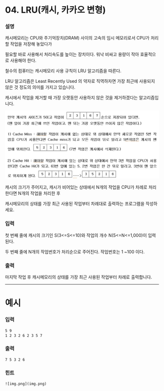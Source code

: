 # 04. LRU(캐시, 카카오 변형)
### 설명

캐시메모리는 CPU와 주기억장치(DRAM) 사이의 고속의 임시 메모리로서 CPU가 처리할 작업을 저장해 놓았다가

필요할 바로 사용해서 처리속도를 높이는 장치이다. 워낙 비싸고 용량이 작아 효율적으로 사용해야 한다.

철수의 컴퓨터는 캐시메모리 사용 규칙이 LRU 알고리즘을 따른다.

LRU 알고리즘은 Least Recently Used 의 약자로 직역하자면 가장 최근에 사용되지 않은 것 정도의 의미를 가지고 있습니다.

캐시에서 작업을 제거할 때 가장 오랫동안 사용하지 않은 것을 제거하겠다는 알고리즘입니다.

![img.png](Section07Test04_img01.png)

캐시의 크기가 주어지고, 캐시가 비어있는 상태에서 N개의 작업을 CPU가 차례로 처리한다면 N개의 작업을 처리한 후

캐시메모리의 상태를 가장 최근 사용된 작업부터 차례대로 출력하는 프로그램을 작성하세요.


### 입력

첫 번째 줄에 캐시의 크기인 S(3<=S<=10)와 작업의 개수 N(5<=N<=1,000)이 입력된다.

두 번째 줄에 N개의 작업번호가 처리순으로 주어진다. 작업번호는 1 ~100 이다.


### 출력

마지막 작업 후 캐시메모리의 상태를 가장 최근 사용된 작업부터 차례로 출력합니다.

---
# 예시
### 입력
```
5 9
1 2 3 2 6 2 3 5 7
```

### 출력
```
7 5 3 2 6
```

### 힌트
```
![img.png](img.png)
```